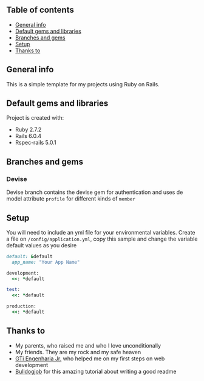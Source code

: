 ## Table of contents
* [General info](#general-info)
* [Default gems and libraries](#default-gems-and-libraries)
* [Branches and gems](#branches-and-gems)
* [Setup](#setup)
* [Thanks to](#thanks-to)

## General info
This is a simple template for my projects using Ruby on Rails.
	
## Default gems and libraries
Project is created with:
* Ruby 2.7.2
* Rails 6.0.4
* Rspec-rails 5.0.1

## Branches and gems
### Devise
Devise branch contains the devise gem for authentication and uses de model attribute `profile` for different kinds of `member` 
## Setup
You will need to include an yml file for your environmental variables. Create a file on `/config/application.yml`, copy this sample and change the variable default values as you desire 

```ruby
default: &default
  app_name: "Your App Name"

development:
  <<: *default

test:
  <<: *default

production:
  <<: *default
```

## Thanks to
* My parents, who raised me and who I love unconditionally
* My friends. They are my rock and my safe heaven 
* [GTi Engenharia Jr.](https://gtijr.com/) who helped me on my first steps on web development
* [Bulldogjob](https://bulldogjob.com/news/449-how-to-write-a-good-readme-for-your-github-project) for this amazing tutorial about writing a good readme